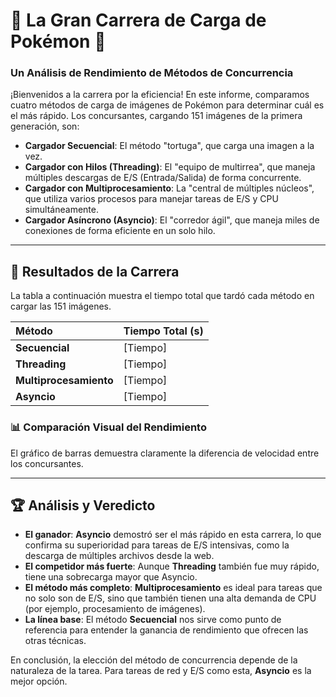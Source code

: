 # 🚀 La Gran Carrera de Carga de Pokémon 🚀

### Un Análisis de Rendimiento de Métodos de Concurrencia

¡Bienvenidos a la carrera por la eficiencia! En este informe, comparamos cuatro métodos de carga de imágenes de Pokémon para determinar cuál es el más rápido. Los concursantes, cargando 151 imágenes de la primera generación, son:

- **Cargador Secuencial**: El método "tortuga", que carga una imagen a la vez.  
- **Cargador con Hilos (Threading)**: El "equipo de multirrea", que maneja múltiples descargas de E/S (Entrada/Salida) de forma concurrente.  
- **Cargador con Multiprocesamiento**: La "central de múltiples núcleos", que utiliza varios procesos para manejar tareas de E/S y CPU simultáneamente.  
- **Cargador Asíncrono (Asyncio)**: El "corredor ágil", que maneja miles de conexiones de forma eficiente en un solo hilo.  

---

## 🏁 Resultados de la Carrera

La tabla a continuación muestra el tiempo total que tardó cada método en cargar las 151 imágenes.

| Método                 | Tiempo Total (s) |
| :--------------------- | :--------------- |
| **Secuencial**         | [Tiempo]         |
| **Threading**          | [Tiempo]         |
| **Multiprocesamiento** | [Tiempo]         |
| **Asyncio**            | [Tiempo]         |

### 📊 Comparación Visual del Rendimiento

El gráfico de barras demuestra claramente la diferencia de velocidad entre los concursantes.

---

## 🏆 Análisis y Veredicto

- **El ganador**: **Asyncio** demostró ser el más rápido en esta carrera, lo que confirma su superioridad para tareas de E/S intensivas, como la descarga de múltiples archivos desde la web.  
- **El competidor más fuerte**: Aunque **Threading** también fue muy rápido, tiene una sobrecarga mayor que Asyncio.  
- **El método más completo**: **Multiprocesamiento** es ideal para tareas que no solo son de E/S, sino que también tienen una alta demanda de CPU (por ejemplo, procesamiento de imágenes).  
- **La línea base**: El método **Secuencial** nos sirve como punto de referencia para entender la ganancia de rendimiento que ofrecen las otras técnicas.  

En conclusión, la elección del método de concurrencia depende de la naturaleza de la tarea. Para tareas de red y E/S como esta, **Asyncio** es la mejor opción.
